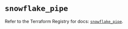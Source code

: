 # `snowflake_pipe`

Refer to the Terraform Registry for docs: [`snowflake_pipe`](https://registry.terraform.io/providers/snowflake-labs/snowflake/0.96.0/docs/resources/pipe).
